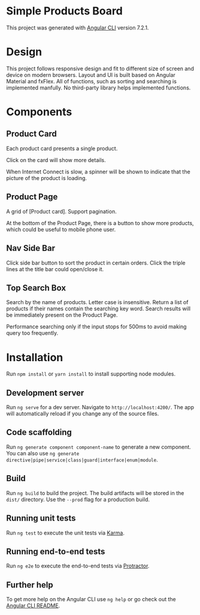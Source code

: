 # Simple Products Board

This project was generated with [Angular CLI](https://github.com/angular/angular-cli) version 7.2.1.

# Design
This project follows responsive design and fit to different size of screen and device on modern browsers.
Layout and UI is built based on Angular Material and fxFlex.
All of functions, such as sorting and searching is implemented manfully. 
No third-party library helps implemented functions.

# Components

## Product Card
Each product card presents a single product. 

Click on the card will show more details.

When Internet Connect is slow, a spinner will be shown to indicate that the picture of the product is loading.


## Product Page
A grid of [Product card]. Support pagination. 

At the bottom of the Product Page, there is a button to show more products, which could be useful to mobile phone user.

## Nav Side Bar
Click side bar button to sort the product in certain orders.
Click the triple lines at the title bar could open/close it.

## Top Search Box
Search by the name of products. Letter case is insensitive. 
Return a list of products if their names contain the searching key word.
Search results will be immediately present on the Product Page.

Performance searching only if the input stops for 500ms to avoid making query too frequently.

# Installation
Run `npm install` or `yarn install` to install supporting node modules.

## Development server

Run `ng serve` for a dev server. Navigate to `http://localhost:4200/`. The app will automatically reload if you change any of the source files.

## Code scaffolding

Run `ng generate component component-name` to generate a new component. You can also use `ng generate directive|pipe|service|class|guard|interface|enum|module`.

## Build

Run `ng build` to build the project. The build artifacts will be stored in the `dist/` directory. Use the `--prod` flag for a production build.

## Running unit tests

Run `ng test` to execute the unit tests via [Karma](https://karma-runner.github.io).

## Running end-to-end tests

Run `ng e2e` to execute the end-to-end tests via [Protractor](http://www.protractortest.org/).

## Further help

To get more help on the Angular CLI use `ng help` or go check out the [Angular CLI README](https://github.com/angular/angular-cli/blob/master/README.md).
